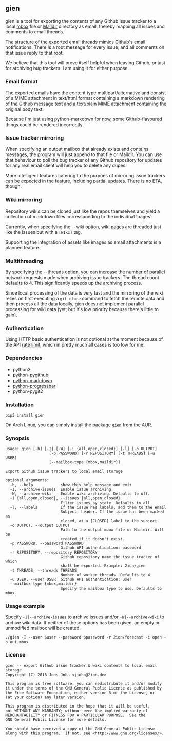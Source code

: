 ## gien

gien is a tool for exporting the contents of any Github issue tracker to
a local [mbox](https://en.wikipedia.org/wiki/Mbox) file or
[Maildir](https://en.wikipedia.org/wiki/Maildir) directory as email,
thereby mapping all issues and comments to email threads.

The structure of the exported email threads mimics Github's email
notifications: There is a root message for every issue, and all comments
on that issue reply to that root.

We believe that this tool will prove itself helpful when leaving Github,
or just for archiving bug trackers. I am using it for either purpose.

### Email format

The exported emails have the content type multipart/alternative and
consist of a MIME attachment in text/html format containing a markdown
rendering of the Github message text and a text/plain MIME attachment
containing the original body text.

Because I'm just using python-markdown for now, some Github-flavoured
things could be rendered incorrectly.

### Issue tracker mirroring

When specifying an output mailbox that already exists and contains
messages, the program will just append to that file or Maildir.  You can
use that behaviour to poll the bug tracker of any Github repository for
updates for any real email client will help you to delete any dupes.

More intelligent features catering to the purpoes of mirroring issue
trackers can be expected in the feature, including partial updates.
There is no ETA, though.

### Wiki mirroring

Repository wikis can be cloned just like the repos themselves and yield
a collection of markdown files corressponding to the individual 'pages'.

Currently, when specifying the --wiki option, wiki pages are threaded
just like the issues but with a `[WIKI]` tag.

Supporting the integration of assets like images as email attachments is
a planned feature.

### Multithreading

By specifying the --threads option, you can increase the number of
parallel network requests made when archiving issue trackers. The thread
count defaults to 4. This significantly speeds up the archiving process.

Since local processing of the data is very fast and the mirroring of the
wiki relies on first executing a `git clone` command to fetch the remote
data and then process all the data locally, gien does not implement
parallel processing for wiki data (yet; but it's low priority because
there's little to gain).

### Authentication

Using HTTP basic authentication is not optional at the moment because of
the API [rate limit](https://developer.github.com/v3/#rate-limiting),
which in pretty much all cases is too low for me.

### Dependencies

* python3
* [python-pygithub](http://jacquev6.github.com/PyGithub)
* [python-markdown](http://pypi.python.org/pypi/Markdown)
* [python-progressbar](https://github.com/niltonvolpato/python-progressbar)
* python-pygit2

### Installation

```
pip3 install gien
```

On Arch Linux, you can simply install the package
[`gien`](https://aur.archlinux.org/packages/gien) from the AUR.

### Synopsis

```
usage: gien [-h] [-I] [-W] [-i {all,open,closed}] [-l] [-o OUTPUT]
                   [-p PASSWORD] [-r REPOSITORY] [-t THREADS] [-u USER]
                   [--mailbox-type {mbox,maildir}]

Export Github issue trackers to local email storage

optional arguments:
  -h, --help            show this help message and exit
  -I, --archive-issues  Enable issue archiving.
  -W, --archive-wiki    Enable wiki archiving. Defaults to off.
  -i {all,open,closed}, --issues {all,open,closed}
                        Filter issues by state. Defaults to all.
  -l, --labels          If the issue has labels, add them to the email
                        Subject: header. If the issue has been marked as
                        closed, at a [CLOSED] label to the subject.
  -o OUTPUT, --output OUTPUT
                        Path to the output mbox file or Maildir. Will be
                        created if it doesn't exist.
  -p PASSWORD, --password PASSWORD
                        Github API authentication: password
  -r REPOSITORY, --repository REPOSITORY
                        Github repository name the issue tracker of which
                        shall be exported. Example: 2ion/gien
  -t THREADS, --threads THREADS
                        Number of worker threads. Defaults to 4.
  -u USER, --user USER  Github API authentication: user
  --mailbox-type {mbox,maildir}
                        Specify the mailbox type to use. Defaults to mbox.
```

### Usage example

Specify `-I|--archive-issues` to archive issues and/or
`-W|--archive-wiki` to archive wiki data. If neither of these options
has been given, an empty or unmodified mailbox will be created.

```
./gien -I --user $user --password $password -r 2ion/forecast -i open -o out.mbox
```

### License

```
gien -- export Github issue tracker & wiki contents to local email storage
Copyright (C) 2016 Jens John <jjohn@2ion.de>

This program is free software: you can redistribute it and/or modify
it under the terms of the GNU General Public License as published by
the Free Software Foundation, either version 3 of the License, or
(at your option) any later version.

This program is distributed in the hope that it will be useful,
but WITHOUT ANY WARRANTY; without even the implied warranty of
MERCHANTABILITY or FITNESS FOR A PARTICULAR PURPOSE.  See the
GNU General Public License for more details.

You should have received a copy of the GNU General Public License
along with this program.  If not, see <http://www.gnu.org/licenses/>.
```
